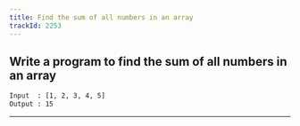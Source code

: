 ```yaml
---
title: Find the sum of all numbers in an array
trackId: 2253
---
```


## Write a program to find the sum of all numbers in an array

```txt
Input  : [1, 2, 3, 4, 5]
Output : 15
```

---
